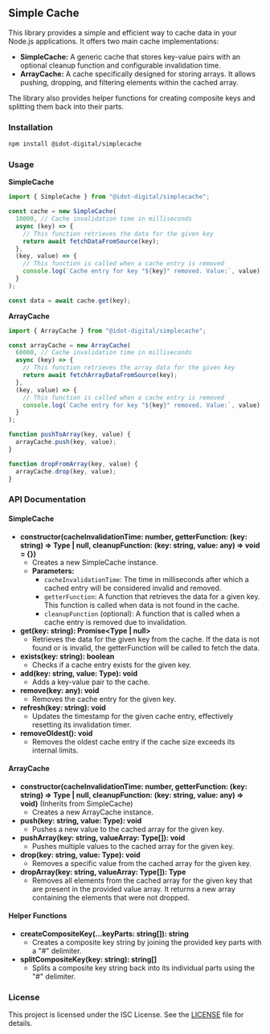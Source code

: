 ## Simple Cache

This library provides a simple and efficient way to cache data in your Node.js applications. It offers two main cache implementations:

- **SimpleCache:** A generic cache that stores key-value pairs with an optional cleanup function and configurable invalidation time.
- **ArrayCache:** A cache specifically designed for storing arrays. It allows pushing, dropping, and filtering elements within the cached array.

The library also provides helper functions for creating composite keys and splitting them back into their parts.

### Installation

```bash
npm install @idot-digital/simplecache
```

### Usage

**SimpleCache**

```javascript
import { SimpleCache } from "@idot-digital/simplecache";

const cache = new SimpleCache(
  10000, // Cache invalidation time in milliseconds
  async (key) => {
    // This function retrieves the data for the given key
    return await fetchDataFromSource(key);
  },
  (key, value) => {
    // This function is called when a cache entry is removed
    console.log(`Cache entry for key "${key}" removed. Value:`, value);
  }
);

const data = await cache.get(key);
```

**ArrayCache**

```javascript
import { ArrayCache } from "@idot-digital/simplecache";

const arrayCache = new ArrayCache(
  60000, // Cache invalidation time in milliseconds
  async (key) => {
    // This function retrieves the array data for the given key
    return await fetchArrayDataFromSource(key);
  },
  (key, value) => {
    // This function is called when a cache entry is removed
    console.log(`Cache entry for key "${key}" removed. Value:`, value);
  }
);

function pushToArray(key, value) {
  arrayCache.push(key, value);
}

function dropFromArray(key, value) {
  arrayCache.drop(key, value);
}
```

### API Documentation

#### SimpleCache

- **constructor(cacheInvalidationTime: number, getterFunction: (key: string) => Type | null, cleanupFunction: (key: string, value: any) => void = {})**
  - Creates a new SimpleCache instance.
  - **Parameters:**
    - `cacheInvalidationTime`: The time in milliseconds after which a cached entry will be considered invalid and removed.
    - `getterFunction`: A function that retrieves the data for a given key. This function is called when data is not found in the cache.
    - `cleanupFunction` (optional): A function that is called when a cache entry is removed due to invalidation.
- **get(key: string): Promise<Type | null>**
  - Retrieves the data for the given key from the cache. If the data is not found or is invalid, the getterFunction will be called to fetch the data.
- **exists(key: string): boolean**
  - Checks if a cache entry exists for the given key.
- **add(key: string, value: Type): void**
  - Adds a key-value pair to the cache.
- **remove(key: any): void**
  - Removes the cache entry for the given key.
- **refresh(key: string): void**
  - Updates the timestamp for the given cache entry, effectively resetting its invalidation timer.
- **removeOldest(): void**
  - Removes the oldest cache entry if the cache size exceeds its internal limits.

#### ArrayCache

- **constructor(cacheInvalidationTime: number, getterFunction: (key: string) => Type | null, cleanupFunction: (key: string, value: any) => void)** (Inherits from SimpleCache)
  - Creates a new ArrayCache instance.
- **push(key: string, value: Type): void**
  - Pushes a new value to the cached array for the given key.
- **pushArray(key: string, valueArray: Type[]): void**
  - Pushes multiple values to the cached array for the given key.
- **drop(key: string, value: Type): void**
  - Removes a specific value from the cached array for the given key.
- **dropArray(key: string, valueArray: Type[]): Type**
  - Removes all elements from the cached array for the given key that are present in the provided value array. It returns a new array containing the elements that were not dropped.

#### Helper Functions

- **createCompositeKey(...keyParts: string[]): string**
  - Creates a composite key string by joining the provided key parts with a "#" delimiter.
- **splitCompositeKey(key: string): string[]**
  - Splits a composite key string back into its individual parts using the "#" delimiter.

### License

This project is licensed under the ISC License. See the [LICENSE](LICENSE) file for details.

